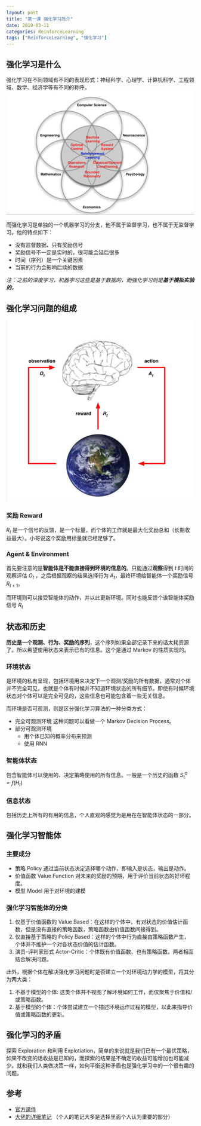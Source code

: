 ```yaml
---
layout: post
title: "第一课 强化学习简介"
date: 2019-03-11
categories: ReinforceLearning
tags: ["ReinforceLearning", "强化学习"]
---
```

## 强化学习是什么
强化学习在不同领域有不同的表现形式：神经科学、心理学、计算机科学、工程领域、数学、经济学等有不同的称呼。
![](/assets/images/blog/20190311-RLinfo/CleanShot%202019-02-01%20at%2021.47.32@2x.png)

而强化学习是单独的一个机器学习的分支，他不属于监督学习，也不属于无监督学习。他的特点如下：
- 没有监督数据、只有奖励信号
- 奖励信号不一定是实时的，很可能会延后很多
- 时间（序列）是一个关键因素
- 当前的行为会影响后续的数据

*注：之前的深度学习，机器学习这些是基于数据的，而强化学习则是**基于模拟实验的**。*
<!--more-->

## 强化学习问题的组成
![](/assets/images/blog/20190311-RLinfo/CleanShot%202019-02-01%20at%2021.54.00@2x.png)

### 奖励 Reward
 $R_t$ 是一个信号的反馈，是一个标量，而个体的工作就是最大化奖励总和（长期收益最大）。小哥说这个奖励用标量就已经足够了。 

### Agent & Environment
首先要注意的是**智能体是不能直接得到环境的信息的**。只能通过**观察**得到 $t$ 时间的观察评估 $O_t$  ，之后根据观察的结果选择行为 $A_t$，最终环境给智能体一个奖励信号 $R_{t+1}$。

而环境则可以接受智能体的动作，并以此更新环境。同时也能反馈个诶智能体奖励信号 $R_t$  

## 状态和历史
**历史是一个观测、行为、奖励的序列**，这个序列如果全部记录下来的话太耗资源了。所以希望使用状态来表示已有的信息。这个是通过 Markov 的性质实现的。

### 环境状态
是环境的私有呈现，包括环境用来决定下一个观测/奖励的所有数据，通常对个体并不完全可见，也就是个体有时候并不知道环境状态的所有细节。即使有时候环境状态对个体可以是完全可见的，这些信息也可能包含着一些无关信息。

而环境是否可观测，则是区分强化学习算法的一种分类方式：
- 完全可观测环境
	这种问题可以看做一个 Markov Decision Process。
- 部分可观测环境
	- 用个体已知的概率分布来预测
	- 使用 RNN

### 智能体状态
包含智能体可以使用的、决定策略使用的所有信息。一般是一个历史的函数 $S_t^a = f(H_t)$ 

### 信息状态
包括历史上所有的有用的信息，个人直观的感觉为是用在在智能体状态的一部分。

## 强化学习智能体
### 主要成分
- 策略 Policy
	通过当前状态决定选择哪个动作，即输入是状态，输出是动作。
- 价值函数 Value Function
	对未来的奖励的预期，用于评价当前状态的好坏程度。
- 模型 Model
	用于对环境的建模

### 强化学习智能体的分类
1. 仅基于价值函数的 Value Based：在这样的个体中，有对状态的价值估计函数，但是没有直接的策略函数，策略函数由价值函数间接得到。
2. 仅直接基于策略的 Policy Based：这样的个体中行为直接由策略函数产生，个体并不维护一个对各状态价值的估计函数。
3. 演员-评判家形式 Actor-Critic：个体既有价值函数、也有策略函数。两者相互结合解决问题。

此外，根据个体在解决强化学习问题时是否建立一个对环境动力学的模型，将其分为两大类：
1. 不基于模型的个体: 这类个体并不视图了解环境如何工作，而仅聚焦于价值和/或策略函数。
2. 基于模型的个体：个体尝试建立一个描述环境运作过程的模型，以此来指导价值或策略函数的更新。

## 强化学习的矛盾
探索 Exploration 和利用 Explotiation，简单的来说就是我们已有一个最优策略，如果不改变的话收益是已知的，而探索的结果是不确定的收益可能增加也可能减少。就和我们人类做决策一样，如何平衡这种矛盾也是强化学习中的一个很有趣的问题。

## 参考
- [官方课件](http://101.96.10.63/www0.cs.ucl.ac.uk/staff/d.silver/web/Teaching_files/intro_RL.pdf)
- [大佬的详细笔记](https://zhuanlan.zhihu.com/p/28084904) （个人的笔记大多是选择里面个人认为重要的部分）
